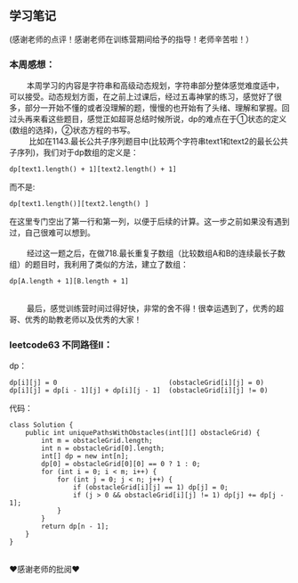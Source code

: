 ## 学习笔记<br>
(感谢老师的点评！感谢老师在训练营期间给予的指导！老师辛苦啦！）<br>

### 本周感想：
&nbsp;&nbsp;&nbsp;&nbsp;&nbsp;&nbsp;&nbsp;&nbsp;本周学习的内容是字符串和高级动态规划，字符串部分整体感觉难度适中，可以接受。动态规划方面，在之前上过课后，经过五毒神掌的练习，感觉好了很多，部分一开始不懂的或者没理解的题，慢慢的也开始有了头绪、理解和掌握。回过头再来看这些题目，感觉正如超哥总结时候所说，dp的难点在于①状态的定义(数组的选择)，②状态方程的书写。
<br>
&nbsp;&nbsp;&nbsp;&nbsp;&nbsp;&nbsp;&nbsp;&nbsp;
比如在1143.最长公共子序列题目中(比较两个字符串text1和text2的最长公共子序列)，我们对于dp数组的定义是：
```
dp[text1.length() + 1][text2.length() + 1]
```
而不是:
```
dp[text1.length()][text2.length() ]
```
在这里专门空出了第一行和第一列，以便于后续的计算。这一步之前如果没有遇到过，自己很难可以想到。<br><br>
&nbsp;&nbsp;&nbsp;&nbsp;&nbsp;&nbsp;&nbsp;&nbsp;经过这一题之后，在做718.最长重复子数组（比较数组A和B的连续最长子数组）的题目时，我利用了类似的方法，建立了数组：
```
dp[A.length + 1][B.length + 1]
 ```
<br>
&nbsp;&nbsp;&nbsp;&nbsp;&nbsp;&nbsp;&nbsp;&nbsp;最后，感觉训练营时间过得好快，非常的舍不得！很幸运遇到了，优秀的超哥、优秀的助教老师以及优秀的大家！
<br>

### leetcode63 不同路径Ⅱ：
dp：
```
dp[i][j] = 0                            (obstacleGrid[i][j] = 0)
dp[i][j] = dp[i - 1][j] + dp[i][j - 1]  (obstacleGrid[i][j] != 0)
```
代码：
```
class Solution {
    public int uniquePathsWithObstacles(int[][] obstacleGrid) {
        int m = obstacleGrid.length;
        int n = obstacleGrid[0].length;
        int[] dp = new int[n];
        dp[0] = obstacleGrid[0][0] == 0 ? 1 : 0;
        for (int i = 0; i < m; i++) {
            for (int j = 0; j < n; j++) {
                if (obstacleGrid[i][j] == 1) dp[j] = 0;
                if (j > 0 && obstacleGrid[i][j] != 1) dp[j] += dp[j - 1];
            }
        }
        return dp[n - 1];
    }
}
```

<br>
❤感谢老师的批阅❤
